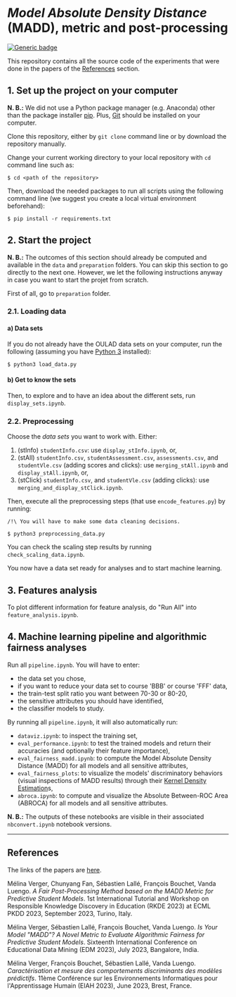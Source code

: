 # *Model Absolute Density Distance* (MADD), metric and post-processing

[![Generic badge](https://img.shields.io/badge/python-3.10.4-green.svg)](https://shields.io/)

This repository contains all the source code of the experiments that were done in the papers of the [References](#references) section.

## 1. Set up the project on your computer

**N. B.:** We did not use a Python package manager (e.g. Anaconda) other than the package installer [pip](https://pip.pypa.io/en/latest/). Plus, [Git](https://git-scm.com) should be installed on your computer.

Clone this repository, either by `git clone` command line or by download the repository manually.

Change your current working directory to your local repository with `cd` command line such as:
```
$ cd <path of the repository>
```

Then, download the needed packages to run all scripts using the following command line (we suggest you create a local virtual environment beforehand):
```
$ pip install -r requirements.txt  
```

## 2. Start the project

**N. B.:** The outcomes of this section should already be computed and available in the `data` and `preparation` folders. You can skip this section to go directly to the next one. However, we let the following instructions anyway in case you want to start the projet from scratch.

First of all, go to `preparation` folder.

### 2.1. Loading data

#### a) Data sets

If you do not already have the OULAD data sets on your computer, run the following (assuming you have [Python 3](https://www.python.org/downloads/) installed):
```
$ python3 load_data.py
```

#### b) Get to know the sets

Then, to explore and to have an idea about the different sets, run `display_sets.ipynb`.

### 2.2. Preprocessing

Choose the *data sets* you want to work with. Either:
1. (stInfo) `studentInfo.csv`: use `display_stInfo.ipynb`, or,
2. (stAll) `studentInfo.csv`, `studentAssessment.csv`, `assessments.csv`, and `studentVle.csv` (adding scores and clicks): use `merging_stAll.ipynb` and `display_stAll.ipynb`, or,
3. (stClick) `studentInfo.csv`, and `studentVle.csv` (adding clicks): use `merging_and_display_stClick.ipynb`.

Then, execute all the preprocessing steps (that use `encode_features.py`) by running:
```
/!\ You will have to make some data cleaning decisions.

$ python3 preprocessing_data.py
```

You can check the scaling step results by running `check_scaling_data.ipynb`.

You now have a data set ready for analyses and to start machine learning.

## 3. Features analysis

To plot different information for feature analysis, do "Run All" into `feature_analysis.ipynb`.

## 4. Machine learning pipeline and algorithmic fairness analyses

Run all `pipeline.ipynb`. You will have to enter:
* the data set you chose,
* if you want to reduce your data set to course 'BBB' or course 'FFF' data,
* the train-test split ratio you want between 70-30 or 80-20,
* the sensitive attributes you should have identified,
* the classifier models to study.

By running all `pipeline.ipynb`, it will also automatically run:
* `dataviz.ipynb`: to inspect the training set,
* `eval_performance.ipynb`: to test the trained models and return their accuracies (and optionally their feature importance),
* `eval_fairness_madd.ipynb`: to compute the Model Absolute Density Distance (MADD) for all models and all sensitive attributes,
* `eval_fairness_plots`: to visualize the models' discriminatory behaviors (visual inspections of MADD results) through their [Kernel Density Estimation](https://docs.scipy.org/doc/scipy/reference/generated/scipy.stats.gaussian_kde.html)s,
* `abroca.ipynb`: to compute and visualize the  Absolute Between-ROC Area (ABROCA) for all models and all sensitive attributes.

**N. B.:** The outputs of these notebooks are visible in their associated `nbconvert.ipynb` notebook versions.

***

## References

The links of the papers are [here](https://melinaverger.github.io/).

Mélina Verger, Chunyang Fan, Sébastien Lallé, François Bouchet, Vanda Luengo. *A Fair Post-Processing Method based on the MADD Metric for Predictive Student Models*. 1st International Tutorial and Workshop on Responsible Knowledge Discovery in Education (RKDE 2023) at ECML PKDD 2023, September 2023, Turino, Italy.

Mélina Verger, Sébastien Lallé, François Bouchet, Vanda Luengo. *Is Your Model "MADD"? A Novel Metric to Evaluate Algorithmic Fairness for Predictive Student Models*. Sixteenth International Conference on Educational Data Mining (EDM 2023), July 2023, Bangalore, India.

Mélina Verger, François Bouchet, Sébastien Lallé, Vanda Luengo. *Caractérisation et mesure des comportements discriminants des modèles prédictifs*. 11ème Conférence sur les Environnements Informatiques pour l'Apprentissage Humain (EIAH 2023), June 2023, Brest, France.
